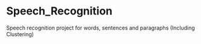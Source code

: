 # Speech_Recognition
Speech recognition project for words, sentences and paragraphs (Including Clustering)

